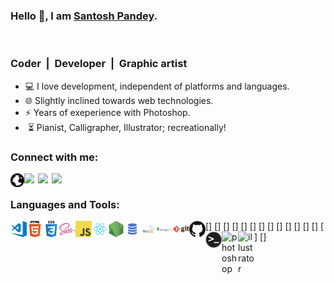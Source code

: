 ### Hello 👋, I am [Santosh Pandey][website].

&nbsp;

### Coder &nbsp;|&nbsp; Developer &nbsp;|&nbsp; Graphic artist

- 💻 I love development, independent of platforms and languages.
- 🌐 Slightly inclined towards web technologies.
- ⚡ Years of exeperience with Photoshop.
- &nbsp;⏳ Pianist, Calligrapher, Illustrator; recreationally!
  &nbsp;

### Connect with me:

[<img align="left" alt="esantosh.com" width="22px" src="https://raw.githubusercontent.com/iconic/open-iconic/master/svg/globe.svg" />][website]

[<img align="left"  width="22px" src="https://cdn.jsdelivr.net/npm/simple-icons@v3/icons/twitter.svg" />][twitter]

[<img align="left" width="22px" src="https://cdn.jsdelivr.net/npm/simple-icons@v3/icons/linkedin.svg" />][linkedin]

[<img align="left" width="22px" src="https://cdn.jsdelivr.net/npm/simple-icons@v3/icons/instagram.svg" />][instagram]

&nbsp;

### Languages and Tools:

[<img align="left" alt="Visual Studio Code" width="26px" src="https://raw.githubusercontent.com/github/explore/80688e429a7d4ef2fca1e82350fe8e3517d3494d/topics/visual-studio-code/visual-studio-code.png" />]&nbsp;[<img align="left" alt="html5" width="26px" src="https://raw.githubusercontent.com/github/explore/80688e429a7d4ef2fca1e82350fe8e3517d3494d/topics/html/html.png" />]&nbsp;[<img align="left" alt="css3" width="26px" src="https://raw.githubusercontent.com/github/explore/80688e429a7d4ef2fca1e82350fe8e3517d3494d/topics/css/css.png" />]&nbsp;[<img align="left" alt="sass" width="26px" src="https://raw.githubusercontent.com/github/explore/80688e429a7d4ef2fca1e82350fe8e3517d3494d/topics/sass/sass.png" />]&nbsp;[<img align="left" alt="javascript" width="26px" src="https://raw.githubusercontent.com/github/explore/80688e429a7d4ef2fca1e82350fe8e3517d3494d/topics/javascript/javascript.png" />]&nbsp;[<img align="left" alt="react" width="26px" src="https://raw.githubusercontent.com/github/explore/80688e429a7d4ef2fca1e82350fe8e3517d3494d/topics/react/react.png" />]&nbsp;[<img align="left" alt="node.js" width="26px" src="https://raw.githubusercontent.com/github/explore/80688e429a7d4ef2fca1e82350fe8e3517d3494d/topics/nodejs/nodejs.png" />]&nbsp;[<img align="left" alt="sql" width="26px" src="https://raw.githubusercontent.com/github/explore/80688e429a7d4ef2fca1e82350fe8e3517d3494d/topics/sql/sql.png" />]&nbsp;[<img align="left" alt="mysql" width="26px" src="https://raw.githubusercontent.com/github/explore/80688e429a7d4ef2fca1e82350fe8e3517d3494d/topics/mysql/mysql.png" />]&nbsp;[<img align="left" alt="mongodb" width="26px" src="https://raw.githubusercontent.com/github/explore/80688e429a7d4ef2fca1e82350fe8e3517d3494d/topics/mongodb/mongodb.png" />]&nbsp;[<img align="left" alt="git" width="26px" src="https://raw.githubusercontent.com/github/explore/80688e429a7d4ef2fca1e82350fe8e3517d3494d/topics/git/git.png" />]&nbsp;[<img align="left" alt="github" width="26px" src="https://raw.githubusercontent.com/github/explore/78df643247d429f6cc873026c0622819ad797942/topics/github/github.png" />]&nbsp;[<img align="left" alt="html5" width="26px" src="https://raw.githubusercontent.com/github/explore/80688e429a7d4ef2fca1e82350fe8e3517d3494d/topics/terminal/terminal.png" />]&nbsp;[<img align="left" alt="photoshop" width="26px" src="https://cdn.worldvectorlogo.com/logos/adobe-photoshop-cs6.svg" />]&nbsp;[<img align="left" alt="illustrator" width="26px" src="https://www.cia.edu/files/blog/full/image329.jpg" />]

[website]: https://esantosh.com
[twitter]: https://twitter.com/spx_07
[instagram]: https://instagram.com/spx_07
[linkedin]: https://linkedin.com/in/yednaphsotnas
